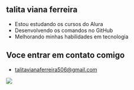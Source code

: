 ## talita viana ferreira ##

- Estou estudando os cursos do Alura
- Desenvolvendo os comandos no GitHub
- Melhorando minhas habilidades em tecnologia

 ## Voce entrar em contato comigo ##

- talitavianaferreira506@gmail.com

 ![](https://media1.tenor.com/m/P7cg7X4SPEoAAAAC/guy-sleeping-sleeping.gif)

